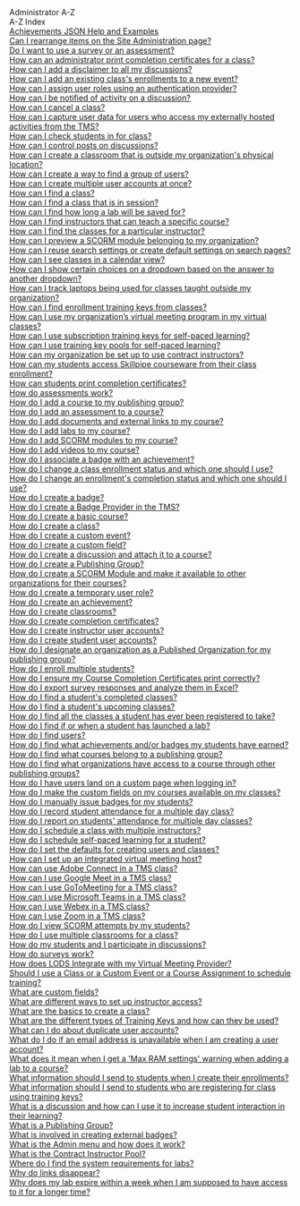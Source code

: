 <!-- 
    Adding new documents!
    1. Duplicate the following:
        <a class="subtopic_link" href="insert_document_link_here*">
            <div class="subtopic_title">insert_document_title here</div>
            <div class="subtopic_description">insert_document_description_here</div>
        </a>
    2. Replace:
        href link with your document's link
        subtopic_title text with your document's title
        subtopic_description text with your document's description
    3. Place in respective subtopic group
    4. Ensure to add the new document in A-Z index
-->

<div class="categoriesHeader" tabindex="0" title="Instructor Docs Container">Administrator A-Z</div>
<div class="accordionModule">
  <div class="subtopic selected">
    <div class="subtopic_header" tabindex="0" title="Instructor Docs" role="button" aria-selected="true" selected>A-Z Index</div>
    <div class="subtopic_links">
      <a class="subtopic_link" href="/tms/tms-administrators/badges-achievements/tms-achievement-conditions.md">
        <div class="subtopic_title">Achievements JSON Help and Examples</div>
      </a>
      <a class="subtopic_link" href="/tms/tms-administrators/tms-fundamentals/rearrange-items-on-site-administration.md">
        <div class="subtopic_title">Can I rearrange items on the Site Administration page?</div>
      </a>
      <a class="subtopic_link" href="/tms/tms-administrators/miscellaneous/use-survey-or-assessment.md">
        <div class="subtopic_title">Do I want to use a survey or an assessment?</div>
      </a>
      <a class="subtopic_link" href="/tms/tms-administrators/classes/schedule/print-completion-certificates-for-class-by-admin.md">
        <div class="subtopic_title">How can an administrator print completion certificates for a class?</div>
      </a>
      <a class="subtopic_link" href="/tms/tms-administrators/discussions/add-disclaimer.md">
        <div class="subtopic_title">How can I add a disclaimer to all my discussions?</div>
      </a>
      <a class="subtopic_link" href="/tms/tms-administrators/classes/enrollments-roster/add-existing-class-enrollments-to-new-event.md">
        <div class="subtopic_title">How can I add an existing class's enrollments to a new event?</div>
      </a>
      <a class="subtopic_link" href="/tms/tms-administrators/tms-fundamentals/roles-thru-auth-prov.md">
        <div class="subtopic_title">How can I assign user roles using an authentication provider?</div>
      </a>
      <a class="subtopic_link" href="/tms/tms-administrators/discussions/admin-follow.md">
        <div class="subtopic_title">How can I be notified of activity on a discussion?</div>
      </a>
      <a class="subtopic_link" href="/tms/tms-administrators/classes/schedule/cancel-class.md">
        <div class="subtopic_title">How can I cancel a class?</div>
      </a>
      <a class="subtopic_link" href="/tms/tms-administrators/courses-and-activities/other-activities/capture-user-data-for-externally-hosted-activities.md">
        <div class="subtopic_title">How can I capture user data for users who access my externally hosted activities from the TMS?</div>
      </a>
      <a class="subtopic_link" href="/tms/tms-administrators/classes/enrollments-roster/check-in-students-for-class.md">
        <div class="subtopic_title">How can I check students in for class?</div>
      </a>
      <a class="subtopic_link" href="/tms/tms-administrators/discussions/add-moderators.md">
        <div class="subtopic_title">How can I control posts on discussions?</div>
      </a>
      <a class="subtopic_link" href="/tms/tms-administrators/classes/classrooms-equipment/create-classroom-outside-org.md">
        <div class="subtopic_title">How can I create a classroom that is outside my organization's physical location?</div>
      </a>
      <a class="subtopic_link" href="/tms/tms-administrators/users/student-management/create-way-to-find-group-of-users.md">
        <div class="subtopic_title">How can I create a way to find a group of users?</div>
      </a>
      <a class="subtopic_link" href="/tms/tms-administrators/users/student-management/create-multiple-user-accounts-at-once.md">
        <div class="subtopic_title">How can I create multiple user accounts at once?</div>
      </a>
      <a class="subtopic_link" href="/tms/tms-administrators/classes/schedule/find-class.md">
        <div class="subtopic_title">How can I find a class?</div>
      </a>
      <a class="subtopic_link" href="/tms/tms-administrators/classes/schedule/find-class-in-session.md">
        <div class="subtopic_title">How can I find a class that is in session?</div>
      </a>
      <a class="subtopic_link" href="/tms/tms-administrators/courses-and-activities/labs/find-how-long-lab-will-be-saved-for.md">
        <div class="subtopic_title">How can I find how long a lab will be saved for?</div>
      </a>
      <a class="subtopic_link" href="/tms/tms-administrators/users/instructor-management/find-instructors-that-teach-specific-course.md">
        <div class="subtopic_title">How can I find instructors that can teach a specific course?</div>
      </a>
      <a class="subtopic_link" href="/tms/tms-administrators/classes/instructors/find-classes-for-particular-instructor.md">
        <div class="subtopic_title">How can I find the classes for a particular instructor?</div>
      </a>
      <a class="subtopic_link" href="/tms/tms-administrators/courses-and-activities/other-activities/start-scorm-module.md">
        <div class="subtopic_title">How can I preview a SCORM module belonging to my organization?</div>
      </a>
      <a class="subtopic_link" href="/tms/tms-administrators/tms-fundamentals/reuse-search-settings-or-create-default-settings-on-search-pages.md">
        <div class="subtopic_title">How can I reuse search settings or create default settings on search pages?</div>
      </a>
      <a class="subtopic_link" href="/tms/tms-administrators/classes/schedule/see-classes-in-calendar-view.md">
        <div class="subtopic_title">How can I see classes in a calendar view?</div>
      </a>
      <a class="subtopic_link" href="/tms/tms-administrators/miscellaneous/dependent-dropdown-custom.md">
        <div class="subtopic_title">How can I show certain choices on a dropdown based on the answer to another dropdown?</div>
      </a>
      <a class="subtopic_link" href="/tms/tms-administrators/classes/classrooms-equipment/track-laptops-being-used-for-classes-outside-org.md">
        <div class="subtopic_title">How can I track laptops being used for classes taught outside my organization?</div>
      </a>
      <a class="subtopic_link" href="/tms/tms-administrators/classes/training-keys/use-training-keys-for-students-to-self-register-for-class.md">
        <div class="subtopic_title">How can I find enrollment training keys from classes?</div>
      </a>
        <a class="subtopic_link" href="/tms/tms-administrators/classes/classrooms-equipment/custom-virtual-classroom.md">
        <div class="subtopic_title">How can I use my organization’s virtual meeting program in my virtual classes?</div>
      </a>
        <a class="subtopic_link" href="/tms/tms-administrators/self-paced-learning-and-subscriptions/subscription-training-keys.md">
        <div class="subtopic_title">How can I use subscription training keys for self-paced learning?</div>
      </a>      
        <a class="subtopic_link" href="/tms/tms-administrators/self-paced-learning-and-subscriptions/training-key-pool.md"">
        <div class="subtopic_title">How can I use training key pools for self-paced learning?</div>
      </a>      
      <a class="subtopic_link" href="/tms/tms-administrators/users/instructor-management/set-up-organization-to-use-contract-instructors.md">
        <div class="subtopic_title">How can my organization be set up to use contract instructors?</div>
      </a>
      <a class="subtopic_link" href="/tms/tms-administrators/miscellaneous/access-moc-courseware.md">
        <div class="subtopic_title">How can my students access Skillpipe courseware from their class enrollment?</div>
      </a>
      <a class="subtopic_link" href="/tms/tms-administrators/users/student-management/students-print-completion-certificates.md">
        <div class="subtopic_title">How can students print completion certificates?</div>
      </a>
      <a class="subtopic_link" href="/tms/tms-administrators/miscellaneous/assessments.md">
        <div class="subtopic_title">How do assessments work?</div>
      </a>
      <a class="subtopic_link" href="/tms/tms-administrators/courses-and-activities/pgs/add-courses-to-publishing-group.md">
        <div class="subtopic_title">How do I add a course to my publishing group?</div>
      </a>
      <a class="subtopic_link" href="/tms/tms-administrators/courses-and-activities/other-activities/add-assessment.md">
        <div class="subtopic_title">How do I add an assessment to a course?</div>
      </a>
      <a class="subtopic_link" href="/tms/tms-administrators/courses-and-activities/other-activities/add-docs-urls.md">
        <div class="subtopic_title">How do I add documents and external links to my course?</div>
      </a>
      <a class="subtopic_link" href="/tms/tms-administrators/courses-and-activities/labs/add-labs.md">
        <div class="subtopic_title">How do I add labs to my course?</div>
      </a>
      <a class="subtopic_link" href="/tms/tms-administrators/courses-and-activities/other-activities/add-scorm.md">
        <div class="subtopic_title">How do I add SCORM modules to my course?</div>
      </a>
      <a class="subtopic_link" href="/tms/tms-administrators/courses-and-activities/other-activities/add-video.md">
        <div class="subtopic_title">How do I add videos to my course?</div>
      </a>
      <a class="subtopic_link" href="/tms/tms-administrators/badges-achievements/associate-badge.md">
        <div class="subtopic_title">How do I associate a badge with an achievement?</div>
      </a>
      <a class="subtopic_link" href="/tms/tms-administrators/classes/enrollments-roster/change-class-enrollment-status-and-which-to-use.md">
        <div class="subtopic_title">How do I change a class enrollment status and which one should I use?</div>
      </a>
      <a class="subtopic_link" href="/tms/tms-administrators/classes/enrollments-roster/change-enrollments-completion-status-and-which-to-use.md">
        <div class="subtopic_title">How do I change an enrollment's completion status and which one should I use?</div>
      </a>
      <a class="subtopic_link" href="/tms/tms-administrators/badges-achievements/create-badge.md">
        <div class="subtopic_title">How do I create a badge?</div>
      </a>
      <a class="subtopic_link" href="/tms/tms-administrators/badges-achievements/create-badge-provider.md">
        <div class="subtopic_title">How do I create a Badge Provider in the TMS?</div>
      </a>
      <a class="subtopic_link" href="/tms/tms-administrators/courses-and-activities/overall/create-course.md">
        <div class="subtopic_title">How do I create a basic course?</div>
      </a>
      <a class="subtopic_link" href="/tms/tms-administrators/classes/schedule/create-class.md">
        <div class="subtopic_title">How do I create a class?</div>
      </a>
      <a class="subtopic_link" href="/tms/tms-administrators/miscellaneous/create-custom-event.md">
        <div class="subtopic_title">How do I create a custom event?</div>
      </a>
      <a class="subtopic_link" href="/tms/tms-administrators/miscellaneous/create-custom-fields.md">
        <div class="subtopic_title">How do I create a custom field?</div>
      </a>
      <a class="subtopic_link" href="/tms/tms-administrators/discussions/create-discussion.md">
        <div class="subtopic_title">How do I create a discussion and attach it to a course?</div>
      </a>
      <a class="subtopic_link" href="/tms/tms-administrators/courses-and-activities/pgs/create-publishing-group.md">
        <div class="subtopic_title">How do I create a Publishing Group?</div>
      </a>
      <a class="subtopic_link" href="/tms/tms-administrators/courses-and-activities/other-activities/create-scorm-module.md">
        <div class="subtopic_title">How do I create a SCORM Module and make it available to other organizations for their courses?</div>
      </a>
      <a class="subtopic_link" href="/tms/tms-administrators/users/student-management/create-temporary-user-role.md">
        <div class="subtopic_title">How do I create a temporary user role?</div>
      </a>
      <a class="subtopic_link" href="/tms/tms-administrators/badges-achievements/create-achievements-to-motivate-learners.md">
        <div class="subtopic_title">How do I create an achievement?</div>
      </a>
      <a class="subtopic_link" href="/tms/tms-administrators/classes/classrooms-equipment/create-classrooms.md">
        <div class="subtopic_title">How do I create classrooms?</div>
      </a>
      <a class="subtopic_link" href="/tms/tms-administrators/miscellaneous/create-completion-certificates.md">
        <div class="subtopic_title">How do I create completion certificates?</div>
      </a>
      <a class="subtopic_link" href="/tms/tms-administrators/users/instructor-management/create-instructor-user-accounts.md">
        <div class="subtopic_title">How do I create instructor user accounts?</div>
      </a>
      <a class="subtopic_link" href="/tms/tms-administrators/users/student-management/create-student-user-accounts.md">
        <div class="subtopic_title">How do I create student user accounts?</div>
      </a>
      <a class="subtopic_link" href="/tms/tms-administrators/courses-and-activities/pgs/add-published-orgs-to-publishing-group.md">
        <div class="subtopic_title">How do I designate an organization as a Published Organization for my publishing group?</div>
      </a>
      <a class="subtopic_link" href="/tms/tms-administrators/classes/enrollments-roster/enroll-multiple-students.md">
        <div class="subtopic_title">How do I enroll multiple students?</div>
      </a>
      <a class="subtopic_link" href="/tms/tms-administrators/miscellaneous/ensure-completion-certificates-print-correctly.md">
        <div class="subtopic_title">How do I ensure my Course Completion Certificates print correctly?</div>
      </a>
      <a class="subtopic_link" href="/tms/tms-administrators/miscellaneous/analyze-survey-results.md">
        <div class="subtopic_title">How do I export survey responses and analyze them in Excel?</div>
      </a>
      <a class="subtopic_link" href="/tms/tms-administrators/classes/enrollments-roster/find-students-completed-classes.md">
        <div class="subtopic_title">How do I find a student's completed classes?</div>
      </a>
      <a class="subtopic_link" href="/tms/tms-administrators/classes/enrollments-roster/find-students-upcoming-classes.md">
        <div class="subtopic_title">How do I find a student's upcoming classes?</div>
      </a>
      <a class="subtopic_link" href="/tms/tms-administrators/classes/enrollments-roster/find-all-classes-student-has-been-registered-for.md">
        <div class="subtopic_title">How do I find all the classes a student has ever been registered to take?</div>
      </a>
      <a class="subtopic_link" href="/tms/tms-administrators/courses-and-activities/labs/find-if-student-launched-lab.md">
        <div class="subtopic_title">How do I find if or when a student has launched a lab?</div>
      </a>
      <a class="subtopic_link" href="/tms/tms-administrators/users/student-management/find-users.md">
        <div class="subtopic_title">How do I find users?</div>
      </a>
      <a class="subtopic_link" href="/tms/tms-administrators/badges-achievements/find-achievements.md">
        <div class="subtopic_title">How do I find what achievements and/or badges my students have earned?</div>
      </a>
      <a class="subtopic_link" href="/tms/tms-administrators/courses-and-activities/pgs/pg-add-org-error-resolution.md">
        <div class="subtopic_title">How do I find what courses belong to a publishing group?</div>
      </a>
      <a class="subtopic_link" href="/tms/tms-administrators/courses-and-activities/pgs/pg-add-pg-error-resolution.md">
        <div class="subtopic_title">How do I find what organizations have access to a course through other publishing groups?</div>
      </a>
      <a class="subtopic_link" href="/tms/tms-administrators/tms-fundamentals/custom-landing-page.md">
        <div class="subtopic_title">How do I have users land on a custom page when logging in?</div>
      </a>
      <a class="subtopic_link" href="/tms/tms-administrators/courses-and-activities/overall/cascade-custom-fields.md">
        <div class="subtopic_title">How do I make the custom fields on my courses available on my classes?</div>
      </a>
      <a class="subtopic_link" href="/tms/tms-administrators/badges-achievements/manual-issuance.md">
        <div class="subtopic_title">How do I manually issue badges for my students?</div>
      </a>
      <a class="subtopic_link" href="/tms/tms-administrators/classes/enrollments-roster/record-student-attendance-for-multiple-day-class.md">
        <div class="subtopic_title">How do I record student attendance for a multiple day class?</div>
      </a>
      <a class="subtopic_link" href="/tms/tms-administrators/classes/enrollments-roster/report-students-attendance-for-multiple-day-classes.md">
        <div class="subtopic_title">How do I report on students' attendance for multiple day classes?</div>
      </a>
      <a class="subtopic_link" href="/tms/tms-administrators/classes/instructors/schedule-class-with-multiple-instructors.md">
        <div class="subtopic_title">How do I schedule a class with multiple instructors?</div>
      </a>
      <a class="subtopic_link" href="/tms/tms-administrators/self-paced-learning-and-subscriptions/schedule-self-paced-learning.md">
        <div class="subtopic_title">How do I schedule self-paced learning for a student?</div>
      </a>
      <a class="subtopic_link" href="/tms/tms-administrators/tms-fundamentals/set-defaults-for-creating-users-and-classes.md">
        <div class="subtopic_title">How do I set the defaults for creating users and classes?</div>
      </a>
        <a class="subtopic_link" href="/tms/tms-administrators/classes/virtual-meetings/integrated-virtual-meetings.md">
        <div class="subtopic_title">How can I set up an integrated virtual meeting host?</div>
      </a>
        <a class="subtopic_link" href="/tms/tms-administrators/classes/virtual-meetings/streaming-adobeconnect.md">
       <div class="subtopic_title">How can use Adobe Connect in a TMS class?</div>
      </a>
        <a class="subtopic_link" href="/tms/tms-administrators/classes/virtual-meetings/streaming-googlemeet.md">
       <div class="subtopic_title">How can I use Google Meet in a TMS class?</div>
      </a>
       <a class="subtopic_link" href="/tms/tms-administrators/classes/virtual-meetings/streaming-gotomeeting.md">
       <div class="subtopic_title">How can I use GoToMeeting for a TMS class?</div>
      </a>
        <a class="subtopic_link" href="/tms/tms-administrators/classes/virtual-meetings/streaming-teams.md">
        <div class="subtopic_title">How can I use Microsoft Teams in a TMS class?</div>
      </a>
        <a class="subtopic_link" href="/tms/tms-administrators/classes/virtual-meetings/streaming-webex.md">
        <div class="subtopic_title">How can I use Webex in a TMS class?</div>
      </a>
        <a class="subtopic_link" href="/tms/tms-administrators/classes/virtual-meetings/streaming-zoom.md">
        <div class="subtopic_title">How can I use Zoom in a TMS class?</div>
      </a>
      <a class="subtopic_link" href="/tms/tms-administrators/courses-and-activities/other-activities/view-scorm-attempts.md">
        <div class="subtopic_title">How do I view SCORM attempts by my students?</div>
      </a>
      <a class="subtopic_link" href="/tms/tms-administrators/classes/classrooms-equipment/use-multiple-classrooms-for-class.md">
        <div class="subtopic_title">How do I use multiple classrooms for a class?</div>
      </a>
        <a class="subtopic_link" href="/tms/tms-administrators/discussions/participation.md">
        <div class="subtopic_title">How do my students and I participate in discussions?</div>
      </a>
      <a class="subtopic_link" href="/tms/tms-administrators/miscellaneous/surveys.md">
        <div class="subtopic_title">How do surveys work?</div>
      </a>
        <a class="subtopic_link" href="/tms/tms-administrators/classes/virtual-meetings/integratevirtualmeetingprovider.md">
        <div class="subtopic_title">How does LODS Integrate with my Virtual Meeting Provider?</div>
      </a>
      <a class="subtopic_link" href="/tms/tms-administrators/tms-fundamentals/class-or-custom-event-or-course-assignment-to-schedule-training.md">
        <div class="subtopic_title">Should I use a Class or a Custom Event or a Course Assignment to schedule training?</div>
      </a>
      <a class="subtopic_link" href="/tms/tms-administrators/miscellaneous/custom-fields.md">
        <div class="subtopic_title">What are custom fields?</div>
      </a>
      <a class="subtopic_link" href="/tms/tms-administrators/users/instructor-management/different-ways-to-set-up-instructor-access.md">
        <div class="subtopic_title">What are different ways to set up instructor access?</div>
      </a>
       <a class="subtopic_link" href="/tms/tms-administrators/classes/schedule/create-class-basic.md">
        <div class="subtopic_title">What are the basics to create a class?</div>
      </a>
        <a class="subtopic_link" href="/tms/tms-administrators/tms-fundamentals/training-key-types.md">
        <div class="subtopic_title">What are the different types of Training Keys and how can they be used?</div>
      </a>
      <a class="subtopic_link" href="/tms/tms-administrators/users/student-management/duplicate-user-accounts.md">
        <div class="subtopic_title">What can I do about duplicate user accounts?</div>
      </a>
      <a class="subtopic_link" href="/tms/tms-administrators/users/student-management/email-address-unavailable.md">
        <div class="subtopic_title">What do I do if an email address is unavailable when I am creating a user account?</div>
      </a>
      <a class="subtopic_link" href="/tms/tms-administrators/courses-and-activities/labs/max-ram.md">
        <div class="subtopic_title">What does it mean when I get a 'Max RAM settings' warning when adding a lab to a course?</div>
      </a>
      <a class="subtopic_link" href="/tms/tms-administrators/classes/enrollments-roster/information-to-send-to-students-when-enrollments-created.md">
        <div class="subtopic_title">What information should I send to students when I create their enrollments?</div>
      </a>
      <a class="subtopic_link" href="/tms/tms-administrators/classes/training-keys/information-to-send-to-students-who-are-registering-using-training-keys.md">
        <div class="subtopic_title">What information should I send to students who are registering for class using training keys?</div>
      </a>
      <a class="subtopic_link" href="/tms/tms-administrators/discussions/what-is-discussion.md">
        <div class="subtopic_title">What is a discussion and how can I use it to increase student interaction in their learning?</div>
      </a>
      <a class="subtopic_link" href="/tms/tms-administrators/courses-and-activities/pgs/what-is-publishing-group.md">
        <div class="subtopic_title">What is a Publishing Group?</div>
      </a>
      <a class="subtopic_link" href="/tms/tms-administrators/badges-achievements/badge-process.md">
        <div class="subtopic_title">What is involved in creating external badges?</div>
      </a>
      <a class="subtopic_link" href="/tms/tms-administrators/tms-fundamentals/admin-menu.md">
        <div class="subtopic_title">What is the Admin menu and how does it work?</div>
      </a>
      <a class="subtopic_link" href="/tms/tms-administrators/users/instructor-management/what-is-contract-instructor-pool.md">
        <div class="subtopic_title">What is the Contract Instructor Pool?</div>
      </a>
      <a class="subtopic_link" href="/tms/tms-administrators/courses-and-activities/labs/find-system-requirements-for-labs.md">
        <div class="subtopic_title">Where do I find the system requirements for labs?</div>
      </a>
      <a class="subtopic_link" href="/tms/tms-administrators/tms-fundamentals/disappearing-links.md">
        <div class="subtopic_title">Why do links disappear?</div>
      </a>
      <a class="subtopic_link" href="/tms/end-user-student-faqs/lab-access/difference-between-lab-expiration-and-lab-access.md">
        <div class="subtopic_title">Why does my lab expire within a week when I am supposed to have access to it for a longer time?</div>
      </a>
    </div>
  </div>
</div>
